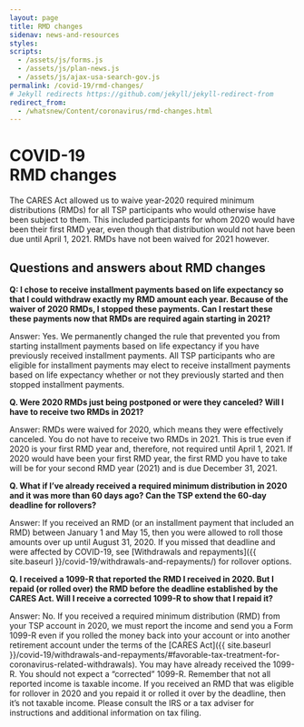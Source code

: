 ```yaml
---
layout: page
title: RMD changes
sidenav: news-and-resources
styles:
scripts:
  - /assets/js/forms.js
  - /assets/js/plan-news.js
  - /assets/js/ajax-usa-search-gov.js
permalink: /covid-19/rmd-changes/
# Jekyll redirects https://github.com/jekyll/jekyll-redirect-from
redirect_from:
  - /whatsnew/Content/coronavirus/rmd-changes.html
---
```


<h1><div class="nav-header">COVID-19</div>RMD changes</h1>

The CARES Act allowed us to waive year-2020 required minimum distributions (RMDs) for all TSP participants who would otherwise have been subject to them. This included participants for whom 2020 would have been their first RMD year, even though that distribution would not have been due until April 1, 2021. RMDs have not been waived for 2021 however.

<!-- - [Questions and answers about RMD changes](#questions-and-answers-about-rmd-changes) -->

## Questions and answers about RMD changes
**Q: I chose to receive installment payments based on life expectancy so that I could withdraw exactly my RMD amount each year. Because of the waiver of 2020 RMDs, I stopped these payments. Can I restart these these payments now that RMDs are required again starting in 2021?**

Answer: Yes. We permanently changed the rule that prevented you from starting installment payments based on life expectancy if you have previously received installment payments. All TSP participants who are eligible for installment payments may elect to receive installment payments based on life expectancy whether or not they previously started and then stopped installment payments.

**Q. Were 2020 RMDs just being postponed or were they canceled? Will I have to receive two RMDs in 2021?**

Answer: RMDs were waived for 2020, which means they were effectively canceled. You do not have to receive two RMDs in 2021. This is true even if 2020 is your first RMD year and, therefore, not required until April 1, 2021. If 2020 would have been your first RMD year, the first RMD you have to take will be for your second RMD year (2021) and is due December 31, 2021.

**Q. What if I’ve already received a required minimum distribution in 2020 and it was more than 60 days ago? Can the TSP extend the 60-day deadline for rollovers?**

Answer: If you received an RMD (or an installment payment that included an RMD) between January 1 and May 15, then you were allowed to roll those amounts over up until August 31, 2020. If you missed that deadline and were affected by COVID-19, see [Withdrawals and repayments]({{ site.baseurl }}/covid-19/withdrawals-and-repayments/) for rollover options.

**Q. I received a 1099-R that reported the RMD I received in 2020. But I repaid (or rolled over) the RMD before the deadline established by the CARES Act. Will I receive a corrected 1099-R to show that I repaid it?**

Answer: No. If you received a required minimum distribution (RMD) from your TSP account in 2020, we must report the income and send you a Form 1099-R even if you rolled the money back into your account or into another retirement account under the terms of the [CARES Act]({{ site.baseurl }}/covid-19/withdrawals-and-repayments/#favorable-tax-treatment-for-coronavirus-related-withdrawals). You may have already received the 1099-R. You should not expect a “corrected” 1099-R. Remember that not all reported income is taxable income. If you received an RMD that was eligible for rollover in 2020 and you repaid it or rolled it over by the deadline, then it’s not taxable income. Please consult the IRS or a tax adviser for instructions and additional information on tax filing.
